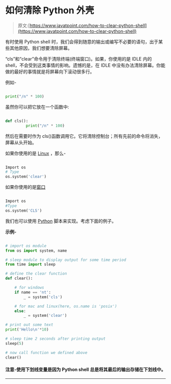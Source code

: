 # 如何清除 Python 外壳

> 原文:[https://www.javatpoint.com/how-to-clear-python-shell](https://www.javatpoint.com/how-to-clear-python-shell)

有时使用 Python shell 时，我们会得到随意的输出或编写不必要的语句，出于某些其他原因，我们想要清除屏幕。

“cls”和“clear”命令用于清除终端(终端窗口)。如果，你使用的是 IDLE 内的 shell，不会受到这类事情的影响。遗憾的是，在 IDLE 中没有办法清除屏幕。你能做的最好的事情就是将屏幕向下滚动很多行。

例如-

```py

print("/n" * 100)

```

虽然你可以把它放在一个函数中:

```py

def cls():
         print("/n" * 100)

```

然后在需要时作为 cls()函数调用它。它将清除控制台；所有先前的命令将消失，屏幕从头开始。

如果你使用的是 [Linux](https://www.javatpoint.com/linux-tutorial) ，那么-

```py

Import os
# Type
os.system('clear')

```

如果你使用的是[窗口](https://www.javatpoint.com/windows)

```py

Import os
#Type
os.system('CLS')

```

我们也可以使用 [Python](https://www.javatpoint.com/python-tutorial) 脚本来实现。考虑下面的例子。

**示例-**

```py

# import os module 
from os import system, name 

# sleep module to display output for some time period 
from time import sleep 

# define the clear function 
def clear(): 

	# for windows 
	if name == 'nt': 
		_ = system('cls') 

	# for mac and linux(here, os.name is 'posix') 
	else: 
		_ = system('clear') 

# print out some text 
print('Hello\n'*10) 

# sleep time 2 seconds after printing output 
sleep(5) 

# now call function we defined above 
clear() 

```

#### 注意-使用下划线变量是因为 Python shell 总是将其最后的输出存储在下划线中。

* * *